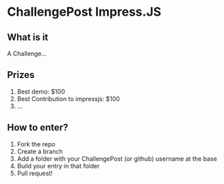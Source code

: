 # ChallengePost Impress.JS

## What is it

A Challenge...

## Prizes

1. Best demo: $100
2. Best Contribution to impressjs: $100
3. ...

## How to enter?

1. Fork the repo
2. Create a branch
3. Add a folder with your ChallengePost (or github) username at the base
4. Build your entry in that folder
5. Pull request!
